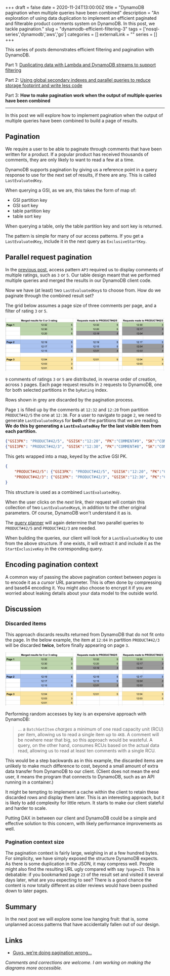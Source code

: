 +++ 
draft = false
date = 2020-11-24T13:00:00Z
title = "DynamoDB pagination when multiple queries have been combined"
description = "An exploration of using data duplication to implement an efficient paginated and filterable product comments system on DynamoDB. In this post, we tackle pagination."
slug = "dynamodb-efficient-filtering-3"
tags = ['nosql-series','dynamodb','aws','go']
categories = []
externalLink = ""
series = []
+++

This series of posts demonstrates efficient filtering and pagination with DynamoDB.

Part 1: [Duplicating data with Lambda and DynamoDB streams to support filtering](/posts/dynamodb-efficient-filtering/)

Part 2: [Using global secondary indexes and parallel queries to reduce storage footprint and write less code](/posts/dynamodb-efficient-filtering-2/)

Part 3: **How to make pagination work when the output of multiple queries have been combined**

-----

In this post we will explore how to implement pagination when the output of multiple queries have been combined to build a page of results.

## Pagination

We require a user to be able to paginate through comments that have been written for a product. If a popular product has received thousands of comments, they are only likely to want to read a few at a time.

DynamoDB supports pagination by giving us a reference point in a query response to use for the next set of results, if there are any. This is called `LastEvaluatedKey`.

When querying a GSI, as we are, this takes the form of map of: 
- GSI partition key
- GSI sort key
- table partition key
- table sort key

When querying a table, only the table partition key and sort key is returned.

The pattern is simple for many of our access patterns. If you get a `LastEvaluatedKey`, include it in the next query as `ExclusiveStartKey`.

## Parallel request pagination

In the [previous post](/posts/dynamodb-efficient-filtering-2/), access pattern `AP3` required us to display comments of multiple ratings, such as `3` or `5`. Our table design meant that we performed multiple queries and merged the results in our DynamoDB client code.

Now we have (at least) two `LastEvaluatedKey`s to choose from. How do we paginate through the combined result set? 

The grid below assumes a page size of three comments per page, and a filter of rating `3` or `5`.

![Pagination grid - actual table coming soon!](pagination.png)

`9` comments of ratings `3` or `5` are distributed, in reverse order of creation, across `3` pages. Each page request results in `2` requests to DynamoDB, one for both selected partitions in the `byRating` index. 

Rows shown in grey are discarded by the pagination process. 

Page `1` is filled up by the comments at `12:32` and `12:20` from partition `PRODUCT#42/5` the one at `12:30`. For a user to navigate to page `2`, we need to generate `LastEvaluatedKey`s for **both** of the partitions that we are reading. **We do this by generating a `LastEvaluatedKey` for the last visible item from each partition.**

```json
{"GSI3PK": "PRODUCT#42/5", "GSISK":"12:20", "PK":"COMMENT#9", "SK":"COMMENT#9"}
{"GSI3PK": "PRODUCT#42/3", "GSISK":"12:30", "PK":"COMMENT#8", "SK":"COMMENT#8"}
```

This gets wrapped into a map, keyed by the active GSI PK. 

```json
{
    "PRODUCT#42/5": {"GSI3PK": "PRODUCT#42/5", "GSISK":"12:20", "PK":"COMMENT#9", "SK":"COMMENT#9"},
    "PRODUCT#42/3": {"GSI3PK": "PRODUCT#42/3", "GSISK":"12:30", "PK":"COMMENT#8", "SK":"COMMENT#8"}
}
```

This structure is used as a combined `LastEvaluatedKey`. 

When the user clicks on the _next_ link, their request will contain this collection of two `LastEvaluatedKey`s, in addition to the other original parameters. Of course, DynamoDB won't understand it as is. 

The [query planner](/posts/dynamodb-efficient-filtering-2/#query-planning) will again determine that two parallel queries to `PRODUCT#42/5` and `PRODUCT#42/3` are needed. 

When building the queries, our client will look for a `LastEvaluatedKey` to use from the above structure. If one exists, it will extract it and include it as the `StartExclusiveKey` in the corresponding query.

## Encoding pagination context

A common way of passing the above pagination context between _pages_ is to encode it as a _cursor_ URL parameter. This is often done by compressing and base64 encoding it. You might also choose to encrypt it if you are worried about leaking details about your data model to the outside world.

## Discussion

### Discarded items

This approach discards results returned from DynamoDB that do not fit onto the page. In the below example, the item at `12:04` in partition `PRODUCT#42/3` will be discarded **twice**, before finally appearing on page `3`.

![Pagination](pagination.png)

Performing random accesses by key is an expensive approach with DynamoDB:
>... a `BatchGetItem` _charges_ a minimum of one read capacity unit (RCU) per item, allowing us to read a single item up to `4KB`. A comment will be nowhere near that big, so this approach would be wasteful. A query, on the other hand, consumes RCUs based on the actual data read, allowing us to read at least ten comments with a single RCU.

This would be a step backwards as in this example, the discarded items are unlikely to make much difference to cost, beyond a small amount of extra data transfer from DynamoDB to our client. (Client does not mean the end user, it means the program that connects to DynamoDB, such as an API running in a container.)

It might be tempting to implement a cache within the client to retain these discarded rows and display them later. This is an interesting approach, but it is likely to add complexity for little return. It starts to make our client stateful and harder to scale.

Putting DAX in between our client and DynamoDB could be a simple and effective solution to this concern, with likely performance improvements as well.

### Pagination context size

The pagination context is fairly large, weighing in at a few hundred bytes. For simplicity, we have simply exposed the structure DynamoDB expects. As there is some duplication in the JSON, it may compress well. People might also find the resulting URL ugly compared with say `?page=23`. This is debatable: if you bookmarked page `23` of the result set and visited it several days later, what are you expecting to see? There is a good chance the content is now totally different as older reviews would have been pushed down to later pages.

## Summary

In the next post we will explore some low hanging fruit: that is, some unplanned access patterns that have accidentally fallen out of our design.

## Links

- [Guys, we’re doing pagination wrong...](https://hackernoon.com/guys-were-doing-pagination-wrong-f6c18a91b232)

_Comments and corrections are welcome. I am working on making the diagrams more accessible._
